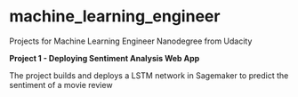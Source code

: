 # machine_learning_engineer
Projects for Machine Learning Engineer Nanodegree from Udacity

**Project 1 - Deploying Sentiment Analysis Web App**

The project builds and deploys a LSTM network in Sagemaker to predict the sentiment of a movie review

